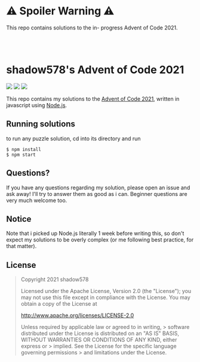 # ⚠ Spoiler Warning ⚠

This repo contains solutions to the in- progress Advent of Code 2021.

<br>
<br>


# shadow578's Advent of Code 2021

![](https://img.shields.io/badge/day%20📅-10-blue)   ![](https://img.shields.io/badge/days%20completed-8-green)  ![](https://img.shields.io/badge/stars%20⭐-17-yellow)

This repo contains my solutions to the [Advent of Code 2021](https://adventofcode.com/2021/), written in javascript using [Node.js](https://nodejs.org/).


## Running solutions
to run any puzzle solution, cd into its directory and run
```shell
$ npm install
$ npm start
```


## Questions?
If you have any questions regarding my solution, please open an issue and ask away!
I'll try to answer them as good as i can.
Beginner questions are very much welcome too.


## Notice
Note that i picked up Node.js literally 1 week before writing this, so don't expect my solutions to be overly complex (or me following best practice, for that matter).


## License

> Copyright 2021 shadow578
> 
> Licensed under the Apache License, Version 2.0 (the "License");
> you may not use this file except in compliance with the License.
> You may obtain a copy of the License at
> 
> http://www.apache.org/licenses/LICENSE-2.0
> 
> Unless required by applicable law or agreed to in writing, > software
> distributed under the License is distributed on an "AS IS" BASIS,
> WITHOUT WARRANTIES OR CONDITIONS OF ANY KIND, either express or > implied.
> See the License for the specific language governing permissions > and
> limitations under the License.
